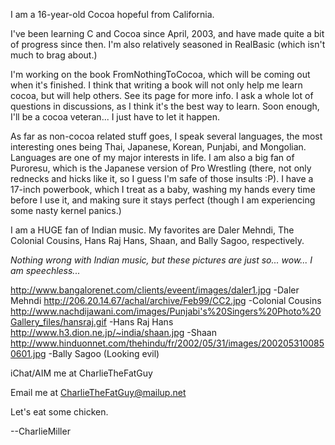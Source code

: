 


I am a 16-year-old Cocoa hopeful from California.

I've been learning C and Cocoa since April, 2003, and have made quite a bit of progress since then.  I'm also relatively seasoned in RealBasic (which isn't much to brag about.)

I'm working on the book FromNothingToCocoa, which will be coming out when it's finished.  I think that writing a book will not only help me learn cocoa, but will help others.  See its page for more info.  I ask a whole lot of questions in discussions, as I think it's the best way to learn.  Soon enough, I'll be a cocoa veteran... I just have to let it happen.

As far as non-cocoa related stuff goes, I speak several languages, the most interesting ones being Thai,  Japanese, Korean, Punjabi, and Mongolian.  Languages are one of my major interests in life.  I am also a big fan of Puroresu, which is the Japanese version of Pro Wrestling (there, not only rednecks and hicks like it, so I guess I'm safe of those insults :P).  I have a 17-inch powerbook, which I treat as a baby, washing my hands every time before I use it, and making sure it stays perfect (though I am experiencing some nasty kernel panics.)

I am a HUGE fan of Indian music.  My favorites are Daler Mehndi, The Colonial Cousins, Hans Raj Hans, Shaan, and Bally Sagoo, respectively.

*Nothing wrong with Indian music, but these pictures are just so... wow... I am speechless...*

http://www.bangalorenet.com/clients/eveent/images/daler1.jpg -Daler Mehndi http://206.20.14.67/achal/archive/Feb99/CC2.jpg -Colonial Cousins http://www.nachdijawani.com/images/Punjabi's%20Singers%20Photo%20Gallery_files/hansraj.gif -Hans Raj Hans http://www.h3.dion.ne.jp/~india/shaan.jpg -Shaan http://www.hinduonnet.com/thehindu/fr/2002/05/31/images/2002053100850601.jpg -Bally Sagoo (Looking evil)

iChat/AIM me at CharlieTheFatGuy

Email me at CharlieTheFatGuy@mailup.net

Let's eat some chicken.

--CharlieMiller
